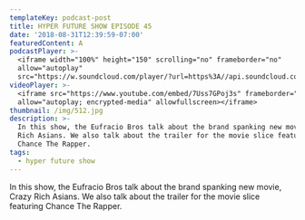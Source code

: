 ```yaml
---
templateKey: podcast-post
title: HYPER FUTURE SHOW EPISODE 45
date: '2018-08-31T12:39:59-07:00'
featuredContent: A
podcastPlayer: >-
  <iframe width="100%" height="150" scrolling="no" frameborder="no"
  allow="autoplay"
  src="https://w.soundcloud.com/player/?url=https%3A//api.soundcloud.com/tracks/489784221&color=%23ff5500&auto_play=false&hide_related=false&show_comments=true&show_user=true&show_reposts=false&show_teaser=true&visual=true"></iframe>
videoPlayer: >-
  <iframe src="https://www.youtube.com/embed/7Uss7GPoj3s" frameborder="0"
  allow="autoplay; encrypted-media" allowfullscreen></iframe>
thumbnail: /img/512.jpg
description: >-
  In this show, the Eufracio Bros talk about the brand spanking new movie, Crazy
  Rich Asians. We also talk about the trailer for the movie slice featuring
  Chance The Rapper.
tags:
  - hyper future show
---
```

<p>In this show, the Eufracio Bros talk about the brand spanking new movie, Crazy Rich Asians. We also talk about the trailer for the movie slice featuring Chance The Rapper.</p>
